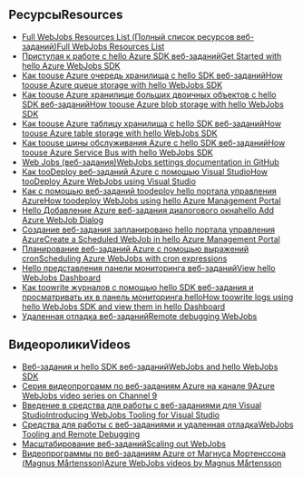 
## <a name="resources"></a><span data-ttu-id="2c124-101">Ресурсы</span><span class="sxs-lookup"><span data-stu-id="2c124-101">Resources</span></span>
* [<span data-ttu-id="2c124-102">Full WebJobs Resources List (Полный список ресурсов веб-заданий)</span><span class="sxs-lookup"><span data-stu-id="2c124-102">Full WebJobs Resources List</span></span>](../articles/app-service-web/websites-webjobs-resources.md)
* [<span data-ttu-id="2c124-103">Приступая к работе с hello Azure SDK веб-заданий</span><span class="sxs-lookup"><span data-stu-id="2c124-103">Get Started with hello Azure WebJobs SDK</span></span>](../articles/app-service-web/websites-dotnet-webjobs-sdk-get-started.md)
* [<span data-ttu-id="2c124-104">Как toouse Azure очередь хранилища с hello SDK веб-заданий</span><span class="sxs-lookup"><span data-stu-id="2c124-104">How toouse Azure queue storage with hello WebJobs SDK</span></span>](../articles/app-service-web/websites-dotnet-webjobs-sdk-storage-queues-how-to.md)
* [<span data-ttu-id="2c124-105">Как toouse Azure хранилище больших двоичных объектов с hello SDK веб-заданий</span><span class="sxs-lookup"><span data-stu-id="2c124-105">How toouse Azure blob storage with hello WebJobs SDK</span></span>](../articles/app-service-web/websites-dotnet-webjobs-sdk-storage-blobs-how-to.md)
* [<span data-ttu-id="2c124-106">Как toouse Azure таблицу хранилища с hello SDK веб-заданий</span><span class="sxs-lookup"><span data-stu-id="2c124-106">How toouse Azure table storage with hello WebJobs SDK</span></span>](../articles/app-service-web/websites-dotnet-webjobs-sdk-storage-tables-how-to.md)
* [<span data-ttu-id="2c124-107">Как toouse шины обслуживания Azure с hello SDK веб-заданий</span><span class="sxs-lookup"><span data-stu-id="2c124-107">How toouse Azure Service Bus with hello WebJobs SDK</span></span>](../articles/app-service-web/websites-dotnet-webjobs-sdk-service-bus.md)
* [<span data-ttu-id="2c124-108">Web Jobs (веб-задания)</span><span class="sxs-lookup"><span data-stu-id="2c124-108">WebJobs settings documentation in GitHub</span></span>](https://github.com/projectkudu/kudu/wiki/Web-jobs)
* [<span data-ttu-id="2c124-109">Как tooDeploy веб-заданий Azure с помощью Visual Studio</span><span class="sxs-lookup"><span data-stu-id="2c124-109">How tooDeploy Azure WebJobs using Visual Studio</span></span>](../articles/app-service-web/websites-dotnet-deploy-webjobs.md)
* [<span data-ttu-id="2c124-110">Как с помощью веб-заданий toodeploy hello портала управления Azure</span><span class="sxs-lookup"><span data-stu-id="2c124-110">How toodeploy WebJobs using hello Azure Management Portal</span></span>](../articles/app-service-web/web-sites-create-web-jobs.md)
* [<span data-ttu-id="2c124-111">Hello Добавление Azure веб-задания диалогового окна</span><span class="sxs-lookup"><span data-stu-id="2c124-111">hello Add Azure WebJob Dialog</span></span>](../articles/app-service-web/websites-dotnet-deploy-webjobs.md#configure)
* [<span data-ttu-id="2c124-112">Создание веб-задания запланировано hello портала управления Azure</span><span class="sxs-lookup"><span data-stu-id="2c124-112">Create a Scheduled WebJob in hello Azure Management Portal</span></span>](../articles/app-service-web/web-sites-create-web-jobs.md#CreateScheduled)
* [<span data-ttu-id="2c124-113">Планирование веб-заданий Azure с помощью выражений cron</span><span class="sxs-lookup"><span data-stu-id="2c124-113">Scheduling Azure WebJobs with cron expressions</span></span>](http://blog.amitapple.com/post/2015/06/scheduling-azure-webjobs/)
* [<span data-ttu-id="2c124-114">Hello представления панели мониторинга веб-заданий</span><span class="sxs-lookup"><span data-stu-id="2c124-114">View hello WebJobs Dashboard</span></span>](../articles/app-service-web/websites-dotnet-webjobs-sdk-get-started.md#view-the-webjobs-sdk-dashboard)
* [<span data-ttu-id="2c124-115">Как toowrite журналов с помощью hello SDK веб-задания и просматривать их в панель мониторинга hello</span><span class="sxs-lookup"><span data-stu-id="2c124-115">How toowrite logs using hello WebJobs SDK and view them in hello Dashboard</span></span>](../articles/app-service-web/websites-dotnet-webjobs-sdk-storage-queues-how-to.md#logs)
* [<span data-ttu-id="2c124-116">Удаленная отладка веб-заданий</span><span class="sxs-lookup"><span data-stu-id="2c124-116">Remote debugging WebJobs</span></span>](../articles/app-service-web/web-sites-dotnet-troubleshoot-visual-studio.md#remotedebugwj)

## <a name="videos"></a><span data-ttu-id="2c124-117">Видеоролики</span><span class="sxs-lookup"><span data-stu-id="2c124-117">Videos</span></span>
* [<span data-ttu-id="2c124-118">Веб-задания и hello SDK веб-заданий</span><span class="sxs-lookup"><span data-stu-id="2c124-118">WebJobs and hello WebJobs SDK</span></span>](http://channel9.msdn.com/Shows/Cloud+Cover/Episode-153-WebJobs-with-Pranav-Rastogi?utm_source=dlvr.it&utm_medium=twitter)
* [<span data-ttu-id="2c124-119">Серия видеопрограмм по веб-заданиям Azure на канале 9</span><span class="sxs-lookup"><span data-stu-id="2c124-119">Azure WebJobs video series on Channel 9</span></span>](http://channel9.msdn.com/Tags/azurefridaywebjobs)
* [<span data-ttu-id="2c124-120">Введение в средства для работы с веб-заданиями для Visual Studio</span><span class="sxs-lookup"><span data-stu-id="2c124-120">Introducing WebJobs Tooling for Visual Studio</span></span>](http://channel9.msdn.com/Shows/Web+Camps+TV/Introducing-WebJobs-Tooling-for-Visual-Studio-with-Brady-Gaster)
* [<span data-ttu-id="2c124-121">Средства для работы с веб-заданиями и удаленная отладка</span><span class="sxs-lookup"><span data-stu-id="2c124-121">WebJobs Tooling and Remote Debugging</span></span>](http://channel9.msdn.com/Shows/Web+Camps+TV/WebJobs-GA-Series-Episode-1-WebJobs-Tooling-with-Brady-Gaster)
* [<span data-ttu-id="2c124-122">Масштабирование веб-заданий</span><span class="sxs-lookup"><span data-stu-id="2c124-122">Scaling out WebJobs</span></span>](http://channel9.msdn.com/Shows/Azure-Friday/Azure-WebJobs-105-Scaling-out-Web-Jobs)
* [<span data-ttu-id="2c124-123">Видеопрограммы по веб-заданиям Azure от Магнуса Мортенссона (Magnus Mårtensson)</span><span class="sxs-lookup"><span data-stu-id="2c124-123">Azure WebJobs videos by Magnus Mårtensson</span></span>](https://www.youtube.com/playlist?list=PLqp1ZOYYUSd81yEzMYLTw8cz91wx_LU9r)

